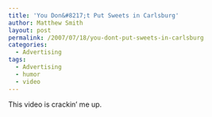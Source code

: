 ```yaml
---
title: 'You Don&#8217;t Put Sweets in Carlsburg'
author: Matthew Smith
layout: post
permalink: /2007/07/18/you-dont-put-sweets-in-carlsburg
categories:
  - Advertising
tags:
  - Advertising
  - humor
  - video
---
```

This video is crackin&#8217; me up.
